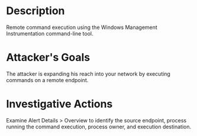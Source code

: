 # Description
Remote command execution using the Windows Management Instrumentation command-line tool.
# Attacker's Goals
The attacker is expanding his reach into your network by executing commands on a remote endpoint.
# Investigative Actions
Examine Alert Details > Overview to identify the source endpoint, process running the command execution, process owner, and execution destination.
